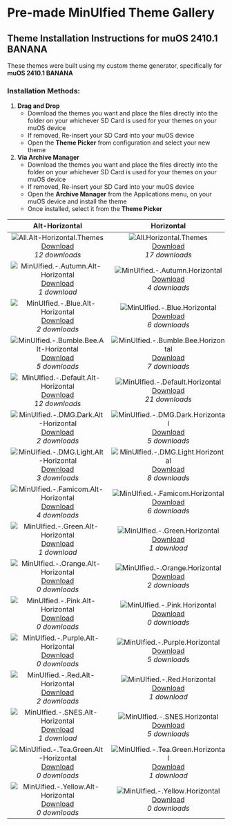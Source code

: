# Pre-made MinUIfied Theme Gallery
## Theme Installation Instructions for muOS 2410.1 BANANA
These themes were built using my custom theme generator, specifically for **muOS 2410.1 BANANA**

### Installation Methods:

1. **Drag and Drop**  
   - Download the themes you want and place the  files directly into the  folder on your whichever SD Card is used for your themes on your muOS device
   - If removed, Re-insert your SD Card into your muOS device
   - Open the **Theme Picker** from configuration and select your new theme
2. **Via Archive Manager**  
   - Download the themes you want and place the  files directly into the  folder on your whichever SD Card is used for your themes on your muOS device
   - If removed, Re-insert your SD Card into your muOS device
   - Open the **Archive Manager** from the Applications menu, on your muOS device and install the theme
   - Once installed, select it from the **Theme Picker**

| Alt-Horizontal | Horizontal | Vertical |
| :---: | :---: | :---: |
| ![All.Alt-Horizontal.Themes](https://github.com/hmcneill46/muOS-MinUIfied-Theme-Generator/releases/download/themes-muos-v2410.1/All.Alt-Horizontal.Themes.png) <br> [Download](https://github.com/hmcneill46/muOS-MinUIfied-Theme-Generator/releases/download/themes-muos-v2410.1/All.Alt-Horizontal.Themes.zip) <br> *12 downloads* | ![All.Horizontal.Themes](https://github.com/hmcneill46/muOS-MinUIfied-Theme-Generator/releases/download/themes-muos-v2410.1/All.Horizontal.Themes.png) <br> [Download](https://github.com/hmcneill46/muOS-MinUIfied-Theme-Generator/releases/download/themes-muos-v2410.1/All.Horizontal.Themes.zip) <br> *17 downloads* | ![All.Vertical.Themes](https://github.com/hmcneill46/muOS-MinUIfied-Theme-Generator/releases/download/themes-muos-v2410.1/All.Vertical.Themes.png) <br> [Download](https://github.com/hmcneill46/muOS-MinUIfied-Theme-Generator/releases/download/themes-muos-v2410.1/All.Vertical.Themes.zip) <br> *11 downloads* | 
| ![MinUIfied.-.Autumn.Alt-Horizontal](https://github.com/hmcneill46/muOS-MinUIfied-Theme-Generator/releases/download/themes-muos-v2410.1/MinUIfied.-.Autumn.Alt-Horizontal.png) <br> [Download](https://github.com/hmcneill46/muOS-MinUIfied-Theme-Generator/releases/download/themes-muos-v2410.1/MinUIfied.-.Autumn.Alt-Horizontal.zip) <br> *1 download* | ![MinUIfied.-.Autumn.Horizontal](https://github.com/hmcneill46/muOS-MinUIfied-Theme-Generator/releases/download/themes-muos-v2410.1/MinUIfied.-.Autumn.Horizontal.png) <br> [Download](https://github.com/hmcneill46/muOS-MinUIfied-Theme-Generator/releases/download/themes-muos-v2410.1/MinUIfied.-.Autumn.Horizontal.zip) <br> *4 downloads* | ![MinUIfied.-.Autumn.Vertical](https://github.com/hmcneill46/muOS-MinUIfied-Theme-Generator/releases/download/themes-muos-v2410.1/MinUIfied.-.Autumn.Vertical.png) <br> [Download](https://github.com/hmcneill46/muOS-MinUIfied-Theme-Generator/releases/download/themes-muos-v2410.1/MinUIfied.-.Autumn.Vertical.zip) <br> *0 downloads* | 
| ![MinUIfied.-.Blue.Alt-Horizontal](https://github.com/hmcneill46/muOS-MinUIfied-Theme-Generator/releases/download/themes-muos-v2410.1/MinUIfied.-.Blue.Alt-Horizontal.png) <br> [Download](https://github.com/hmcneill46/muOS-MinUIfied-Theme-Generator/releases/download/themes-muos-v2410.1/MinUIfied.-.Blue.Alt-Horizontal.zip) <br> *2 downloads* | ![MinUIfied.-.Blue.Horizontal](https://github.com/hmcneill46/muOS-MinUIfied-Theme-Generator/releases/download/themes-muos-v2410.1/MinUIfied.-.Blue.Horizontal.png) <br> [Download](https://github.com/hmcneill46/muOS-MinUIfied-Theme-Generator/releases/download/themes-muos-v2410.1/MinUIfied.-.Blue.Horizontal.zip) <br> *6 downloads* | ![MinUIfied.-.Blue.Vertical](https://github.com/hmcneill46/muOS-MinUIfied-Theme-Generator/releases/download/themes-muos-v2410.1/MinUIfied.-.Blue.Vertical.png) <br> [Download](https://github.com/hmcneill46/muOS-MinUIfied-Theme-Generator/releases/download/themes-muos-v2410.1/MinUIfied.-.Blue.Vertical.zip) <br> *2 downloads* | 
| ![MinUIfied.-.Bumble.Bee.Alt-Horizontal](https://github.com/hmcneill46/muOS-MinUIfied-Theme-Generator/releases/download/themes-muos-v2410.1/MinUIfied.-.Bumble.Bee.Alt-Horizontal.png) <br> [Download](https://github.com/hmcneill46/muOS-MinUIfied-Theme-Generator/releases/download/themes-muos-v2410.1/MinUIfied.-.Bumble.Bee.Alt-Horizontal.zip) <br> *5 downloads* | ![MinUIfied.-.Bumble.Bee.Horizontal](https://github.com/hmcneill46/muOS-MinUIfied-Theme-Generator/releases/download/themes-muos-v2410.1/MinUIfied.-.Bumble.Bee.Horizontal.png) <br> [Download](https://github.com/hmcneill46/muOS-MinUIfied-Theme-Generator/releases/download/themes-muos-v2410.1/MinUIfied.-.Bumble.Bee.Horizontal.zip) <br> *7 downloads* | ![MinUIfied.-.Bumble.Bee.Vertical](https://github.com/hmcneill46/muOS-MinUIfied-Theme-Generator/releases/download/themes-muos-v2410.1/MinUIfied.-.Bumble.Bee.Vertical.png) <br> [Download](https://github.com/hmcneill46/muOS-MinUIfied-Theme-Generator/releases/download/themes-muos-v2410.1/MinUIfied.-.Bumble.Bee.Vertical.zip) <br> *2 downloads* | 
| ![MinUIfied.-.Default.Alt-Horizontal](https://github.com/hmcneill46/muOS-MinUIfied-Theme-Generator/releases/download/themes-muos-v2410.1/MinUIfied.-.Default.Alt-Horizontal.png) <br> [Download](https://github.com/hmcneill46/muOS-MinUIfied-Theme-Generator/releases/download/themes-muos-v2410.1/MinUIfied.-.Default.Alt-Horizontal.zip) <br> *12 downloads* | ![MinUIfied.-.Default.Horizontal](https://github.com/hmcneill46/muOS-MinUIfied-Theme-Generator/releases/download/themes-muos-v2410.1/MinUIfied.-.Default.Horizontal.png) <br> [Download](https://github.com/hmcneill46/muOS-MinUIfied-Theme-Generator/releases/download/themes-muos-v2410.1/MinUIfied.-.Default.Horizontal.zip) <br> *21 downloads* | ![MinUIfied.-.Default.Vertical](https://github.com/hmcneill46/muOS-MinUIfied-Theme-Generator/releases/download/themes-muos-v2410.1/MinUIfied.-.Default.Vertical.png) <br> [Download](https://github.com/hmcneill46/muOS-MinUIfied-Theme-Generator/releases/download/themes-muos-v2410.1/MinUIfied.-.Default.Vertical.zip) <br> *12 downloads* | 
| ![MinUIfied.-.DMG.Dark.Alt-Horizontal](https://github.com/hmcneill46/muOS-MinUIfied-Theme-Generator/releases/download/themes-muos-v2410.1/MinUIfied.-.DMG.Dark.Alt-Horizontal.png) <br> [Download](https://github.com/hmcneill46/muOS-MinUIfied-Theme-Generator/releases/download/themes-muos-v2410.1/MinUIfied.-.DMG.Dark.Alt-Horizontal.zip) <br> *2 downloads* | ![MinUIfied.-.DMG.Dark.Horizontal](https://github.com/hmcneill46/muOS-MinUIfied-Theme-Generator/releases/download/themes-muos-v2410.1/MinUIfied.-.DMG.Dark.Horizontal.png) <br> [Download](https://github.com/hmcneill46/muOS-MinUIfied-Theme-Generator/releases/download/themes-muos-v2410.1/MinUIfied.-.DMG.Dark.Horizontal.zip) <br> *5 downloads* | ![MinUIfied.-.DMG.Dark.Vertical](https://github.com/hmcneill46/muOS-MinUIfied-Theme-Generator/releases/download/themes-muos-v2410.1/MinUIfied.-.DMG.Dark.Vertical.png) <br> [Download](https://github.com/hmcneill46/muOS-MinUIfied-Theme-Generator/releases/download/themes-muos-v2410.1/MinUIfied.-.DMG.Dark.Vertical.zip) <br> *4 downloads* | 
| ![MinUIfied.-.DMG.Light.Alt-Horizontal](https://github.com/hmcneill46/muOS-MinUIfied-Theme-Generator/releases/download/themes-muos-v2410.1/MinUIfied.-.DMG.Light.Alt-Horizontal.png) <br> [Download](https://github.com/hmcneill46/muOS-MinUIfied-Theme-Generator/releases/download/themes-muos-v2410.1/MinUIfied.-.DMG.Light.Alt-Horizontal.zip) <br> *3 downloads* | ![MinUIfied.-.DMG.Light.Horizontal](https://github.com/hmcneill46/muOS-MinUIfied-Theme-Generator/releases/download/themes-muos-v2410.1/MinUIfied.-.DMG.Light.Horizontal.png) <br> [Download](https://github.com/hmcneill46/muOS-MinUIfied-Theme-Generator/releases/download/themes-muos-v2410.1/MinUIfied.-.DMG.Light.Horizontal.zip) <br> *8 downloads* | ![MinUIfied.-.DMG.Light.Vertical](https://github.com/hmcneill46/muOS-MinUIfied-Theme-Generator/releases/download/themes-muos-v2410.1/MinUIfied.-.DMG.Light.Vertical.png) <br> [Download](https://github.com/hmcneill46/muOS-MinUIfied-Theme-Generator/releases/download/themes-muos-v2410.1/MinUIfied.-.DMG.Light.Vertical.zip) <br> *1 download* | 
| ![MinUIfied.-.Famicom.Alt-Horizontal](https://github.com/hmcneill46/muOS-MinUIfied-Theme-Generator/releases/download/themes-muos-v2410.1/MinUIfied.-.Famicom.Alt-Horizontal.png) <br> [Download](https://github.com/hmcneill46/muOS-MinUIfied-Theme-Generator/releases/download/themes-muos-v2410.1/MinUIfied.-.Famicom.Alt-Horizontal.zip) <br> *4 downloads* | ![MinUIfied.-.Famicom.Horizontal](https://github.com/hmcneill46/muOS-MinUIfied-Theme-Generator/releases/download/themes-muos-v2410.1/MinUIfied.-.Famicom.Horizontal.png) <br> [Download](https://github.com/hmcneill46/muOS-MinUIfied-Theme-Generator/releases/download/themes-muos-v2410.1/MinUIfied.-.Famicom.Horizontal.zip) <br> *6 downloads* | ![MinUIfied.-.Famicom.Vertical](https://github.com/hmcneill46/muOS-MinUIfied-Theme-Generator/releases/download/themes-muos-v2410.1/MinUIfied.-.Famicom.Vertical.png) <br> [Download](https://github.com/hmcneill46/muOS-MinUIfied-Theme-Generator/releases/download/themes-muos-v2410.1/MinUIfied.-.Famicom.Vertical.zip) <br> *1 download* | 
| ![MinUIfied.-.Green.Alt-Horizontal](https://github.com/hmcneill46/muOS-MinUIfied-Theme-Generator/releases/download/themes-muos-v2410.1/MinUIfied.-.Green.Alt-Horizontal.png) <br> [Download](https://github.com/hmcneill46/muOS-MinUIfied-Theme-Generator/releases/download/themes-muos-v2410.1/MinUIfied.-.Green.Alt-Horizontal.zip) <br> *1 download* | ![MinUIfied.-.Green.Horizontal](https://github.com/hmcneill46/muOS-MinUIfied-Theme-Generator/releases/download/themes-muos-v2410.1/MinUIfied.-.Green.Horizontal.png) <br> [Download](https://github.com/hmcneill46/muOS-MinUIfied-Theme-Generator/releases/download/themes-muos-v2410.1/MinUIfied.-.Green.Horizontal.zip) <br> *1 download* | ![MinUIfied.-.Green.Vertical](https://github.com/hmcneill46/muOS-MinUIfied-Theme-Generator/releases/download/themes-muos-v2410.1/MinUIfied.-.Green.Vertical.png) <br> [Download](https://github.com/hmcneill46/muOS-MinUIfied-Theme-Generator/releases/download/themes-muos-v2410.1/MinUIfied.-.Green.Vertical.zip) <br> *0 downloads* | 
| ![MinUIfied.-.Orange.Alt-Horizontal](https://github.com/hmcneill46/muOS-MinUIfied-Theme-Generator/releases/download/themes-muos-v2410.1/MinUIfied.-.Orange.Alt-Horizontal.png) <br> [Download](https://github.com/hmcneill46/muOS-MinUIfied-Theme-Generator/releases/download/themes-muos-v2410.1/MinUIfied.-.Orange.Alt-Horizontal.zip) <br> *0 downloads* | ![MinUIfied.-.Orange.Horizontal](https://github.com/hmcneill46/muOS-MinUIfied-Theme-Generator/releases/download/themes-muos-v2410.1/MinUIfied.-.Orange.Horizontal.png) <br> [Download](https://github.com/hmcneill46/muOS-MinUIfied-Theme-Generator/releases/download/themes-muos-v2410.1/MinUIfied.-.Orange.Horizontal.zip) <br> *2 downloads* | ![MinUIfied.-.Orange.Vertical](https://github.com/hmcneill46/muOS-MinUIfied-Theme-Generator/releases/download/themes-muos-v2410.1/MinUIfied.-.Orange.Vertical.png) <br> [Download](https://github.com/hmcneill46/muOS-MinUIfied-Theme-Generator/releases/download/themes-muos-v2410.1/MinUIfied.-.Orange.Vertical.zip) <br> *0 downloads* | 
| ![MinUIfied.-.Pink.Alt-Horizontal](https://github.com/hmcneill46/muOS-MinUIfied-Theme-Generator/releases/download/themes-muos-v2410.1/MinUIfied.-.Pink.Alt-Horizontal.png) <br> [Download](https://github.com/hmcneill46/muOS-MinUIfied-Theme-Generator/releases/download/themes-muos-v2410.1/MinUIfied.-.Pink.Alt-Horizontal.zip) <br> *0 downloads* | ![MinUIfied.-.Pink.Horizontal](https://github.com/hmcneill46/muOS-MinUIfied-Theme-Generator/releases/download/themes-muos-v2410.1/MinUIfied.-.Pink.Horizontal.png) <br> [Download](https://github.com/hmcneill46/muOS-MinUIfied-Theme-Generator/releases/download/themes-muos-v2410.1/MinUIfied.-.Pink.Horizontal.zip) <br> *0 downloads* | ![MinUIfied.-.Pink.Vertical](https://github.com/hmcneill46/muOS-MinUIfied-Theme-Generator/releases/download/themes-muos-v2410.1/MinUIfied.-.Pink.Vertical.png) <br> [Download](https://github.com/hmcneill46/muOS-MinUIfied-Theme-Generator/releases/download/themes-muos-v2410.1/MinUIfied.-.Pink.Vertical.zip) <br> *0 downloads* | 
| ![MinUIfied.-.Purple.Alt-Horizontal](https://github.com/hmcneill46/muOS-MinUIfied-Theme-Generator/releases/download/themes-muos-v2410.1/MinUIfied.-.Purple.Alt-Horizontal.png) <br> [Download](https://github.com/hmcneill46/muOS-MinUIfied-Theme-Generator/releases/download/themes-muos-v2410.1/MinUIfied.-.Purple.Alt-Horizontal.zip) <br> *0 downloads* | ![MinUIfied.-.Purple.Horizontal](https://github.com/hmcneill46/muOS-MinUIfied-Theme-Generator/releases/download/themes-muos-v2410.1/MinUIfied.-.Purple.Horizontal.png) <br> [Download](https://github.com/hmcneill46/muOS-MinUIfied-Theme-Generator/releases/download/themes-muos-v2410.1/MinUIfied.-.Purple.Horizontal.zip) <br> *5 downloads* | ![MinUIfied.-.Purple.Vertical](https://github.com/hmcneill46/muOS-MinUIfied-Theme-Generator/releases/download/themes-muos-v2410.1/MinUIfied.-.Purple.Vertical.png) <br> [Download](https://github.com/hmcneill46/muOS-MinUIfied-Theme-Generator/releases/download/themes-muos-v2410.1/MinUIfied.-.Purple.Vertical.zip) <br> *0 downloads* | 
| ![MinUIfied.-.Red.Alt-Horizontal](https://github.com/hmcneill46/muOS-MinUIfied-Theme-Generator/releases/download/themes-muos-v2410.1/MinUIfied.-.Red.Alt-Horizontal.png) <br> [Download](https://github.com/hmcneill46/muOS-MinUIfied-Theme-Generator/releases/download/themes-muos-v2410.1/MinUIfied.-.Red.Alt-Horizontal.zip) <br> *2 downloads* | ![MinUIfied.-.Red.Horizontal](https://github.com/hmcneill46/muOS-MinUIfied-Theme-Generator/releases/download/themes-muos-v2410.1/MinUIfied.-.Red.Horizontal.png) <br> [Download](https://github.com/hmcneill46/muOS-MinUIfied-Theme-Generator/releases/download/themes-muos-v2410.1/MinUIfied.-.Red.Horizontal.zip) <br> *1 download* | ![MinUIfied.-.Red.Vertical](https://github.com/hmcneill46/muOS-MinUIfied-Theme-Generator/releases/download/themes-muos-v2410.1/MinUIfied.-.Red.Vertical.png) <br> [Download](https://github.com/hmcneill46/muOS-MinUIfied-Theme-Generator/releases/download/themes-muos-v2410.1/MinUIfied.-.Red.Vertical.zip) <br> *0 downloads* | 
| ![MinUIfied.-.SNES.Alt-Horizontal](https://github.com/hmcneill46/muOS-MinUIfied-Theme-Generator/releases/download/themes-muos-v2410.1/MinUIfied.-.SNES.Alt-Horizontal.png) <br> [Download](https://github.com/hmcneill46/muOS-MinUIfied-Theme-Generator/releases/download/themes-muos-v2410.1/MinUIfied.-.SNES.Alt-Horizontal.zip) <br> *1 download* | ![MinUIfied.-.SNES.Horizontal](https://github.com/hmcneill46/muOS-MinUIfied-Theme-Generator/releases/download/themes-muos-v2410.1/MinUIfied.-.SNES.Horizontal.png) <br> [Download](https://github.com/hmcneill46/muOS-MinUIfied-Theme-Generator/releases/download/themes-muos-v2410.1/MinUIfied.-.SNES.Horizontal.zip) <br> *5 downloads* | ![MinUIfied.-.SNES.Vertical](https://github.com/hmcneill46/muOS-MinUIfied-Theme-Generator/releases/download/themes-muos-v2410.1/MinUIfied.-.SNES.Vertical.png) <br> [Download](https://github.com/hmcneill46/muOS-MinUIfied-Theme-Generator/releases/download/themes-muos-v2410.1/MinUIfied.-.SNES.Vertical.zip) <br> *0 downloads* | 
| ![MinUIfied.-.Tea.Green.Alt-Horizontal](https://github.com/hmcneill46/muOS-MinUIfied-Theme-Generator/releases/download/themes-muos-v2410.1/MinUIfied.-.Tea.Green.Alt-Horizontal.png) <br> [Download](https://github.com/hmcneill46/muOS-MinUIfied-Theme-Generator/releases/download/themes-muos-v2410.1/MinUIfied.-.Tea.Green.Alt-Horizontal.zip) <br> *0 downloads* | ![MinUIfied.-.Tea.Green.Horizontal](https://github.com/hmcneill46/muOS-MinUIfied-Theme-Generator/releases/download/themes-muos-v2410.1/MinUIfied.-.Tea.Green.Horizontal.png) <br> [Download](https://github.com/hmcneill46/muOS-MinUIfied-Theme-Generator/releases/download/themes-muos-v2410.1/MinUIfied.-.Tea.Green.Horizontal.zip) <br> *1 download* | ![MinUIfied.-.Tea.Green.Vertical](https://github.com/hmcneill46/muOS-MinUIfied-Theme-Generator/releases/download/themes-muos-v2410.1/MinUIfied.-.Tea.Green.Vertical.png) <br> [Download](https://github.com/hmcneill46/muOS-MinUIfied-Theme-Generator/releases/download/themes-muos-v2410.1/MinUIfied.-.Tea.Green.Vertical.zip) <br> *0 downloads* | 
| ![MinUIfied.-.Yellow.Alt-Horizontal](https://github.com/hmcneill46/muOS-MinUIfied-Theme-Generator/releases/download/themes-muos-v2410.1/MinUIfied.-.Yellow.Alt-Horizontal.png) <br> [Download](https://github.com/hmcneill46/muOS-MinUIfied-Theme-Generator/releases/download/themes-muos-v2410.1/MinUIfied.-.Yellow.Alt-Horizontal.zip) <br> *0 downloads* | ![MinUIfied.-.Yellow.Horizontal](https://github.com/hmcneill46/muOS-MinUIfied-Theme-Generator/releases/download/themes-muos-v2410.1/MinUIfied.-.Yellow.Horizontal.png) <br> [Download](https://github.com/hmcneill46/muOS-MinUIfied-Theme-Generator/releases/download/themes-muos-v2410.1/MinUIfied.-.Yellow.Horizontal.zip) <br> *0 downloads* | ![MinUIfied.-.Yellow.Vertical](https://github.com/hmcneill46/muOS-MinUIfied-Theme-Generator/releases/download/themes-muos-v2410.1/MinUIfied.-.Yellow.Vertical.png) <br> [Download](https://github.com/hmcneill46/muOS-MinUIfied-Theme-Generator/releases/download/themes-muos-v2410.1/MinUIfied.-.Yellow.Vertical.zip) <br> *0 downloads* | 
